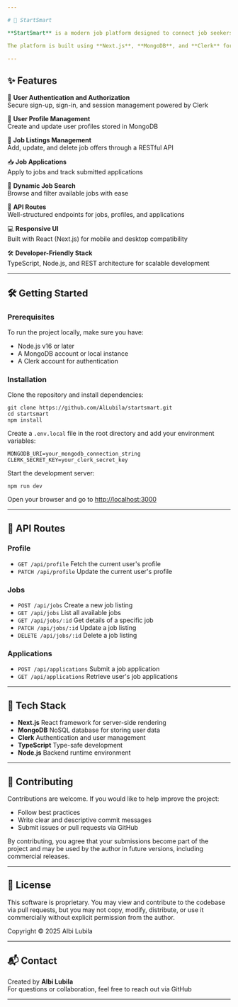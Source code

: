 ```yaml
---

# 🚀 StartSmart

**StartSmart** is a modern job platform designed to connect job seekers with opportunities and help companies find the right talent. It offers users a seamless experience to manage their profiles, browse job listings, apply for positions, and track their applications all in one place.

The platform is built using **Next.js**, **MongoDB**, and **Clerk** for secure authentication and fast performance.

---
```


## ✨ Features

🔐 **User Authentication and Authorization**  
Secure sign-up, sign-in, and session management powered by Clerk

👤 **User Profile Management**  
Create and update user profiles stored in MongoDB

📄 **Job Listings Management**  
Add, update, and delete job offers through a RESTful API

📥 **Job Applications**  
Apply to jobs and track submitted applications

🔎 **Dynamic Job Search**  
Browse and filter available jobs with ease

🧾 **API Routes**  
Well-structured endpoints for jobs, profiles, and applications

💻 **Responsive UI**  
Built with React (Next.js) for mobile and desktop compatibility

🛠️ **Developer-Friendly Stack**  
TypeScript, Node.js, and REST architecture for scalable development

---

## 🛠️ Getting Started

### Prerequisites

To run the project locally, make sure you have:

- Node.js v16 or later  
- A MongoDB account or local instance  
- A Clerk account for authentication  

### Installation

Clone the repository and install dependencies:

```
git clone https://github.com/AlLubila/startsmart.git
cd startsmart
npm install
```

Create a `.env.local` file in the root directory and add your environment variables:

```
MONGODB_URI=your_mongodb_connection_string
CLERK_SECRET_KEY=your_clerk_secret_key
```

Start the development server:

```
npm run dev
```

Open your browser and go to [http://localhost:3000](http://localhost:3000)

---

## 📡 API Routes

### Profile

- `GET /api/profile` Fetch the current user's profile  
- `PATCH /api/profile` Update the current user's profile  

### Jobs

- `POST /api/jobs` Create a new job listing  
- `GET /api/jobs` List all available jobs  
- `GET /api/jobs/:id` Get details of a specific job  
- `PATCH /api/jobs/:id` Update a job listing  
- `DELETE /api/jobs/:id` Delete a job listing  

### Applications

- `POST /api/applications` Submit a job application  
- `GET /api/applications` Retrieve user's job applications  

---

## 🧰 Tech Stack

- **Next.js** React framework for server-side rendering  
- **MongoDB** NoSQL database for storing user data  
- **Clerk** Authentication and user management  
- **TypeScript** Type-safe development  
- **Node.js** Backend runtime environment  

---

## 🤝 Contributing

Contributions are welcome. If you would like to help improve the project:

- Follow best practices  
- Write clear and descriptive commit messages  
- Submit issues or pull requests via GitHub  

By contributing, you agree that your submissions become part of the project and may be used by the author in future versions, including commercial releases.

---

## 📄 License

This software is proprietary. You may view and contribute to the codebase via pull requests, but you may not copy, modify, distribute, or use it commercially without explicit permission from the author.

Copyright © 2025 Albi Lubila

---

## 📬 Contact

Created by **Albi Lubila**  
For questions or collaboration, feel free to reach out via GitHub

---
